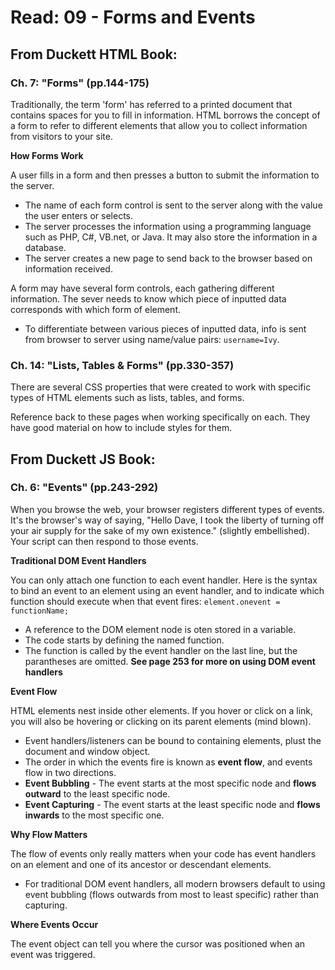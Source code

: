 # Read: 09 - Forms and Events

## From Duckett HTML Book:

### Ch. 7: "Forms" (pp.144-175)

Traditionally, the term 'form' has referred to a printed document that contains spaces for you to fill in information. HTML borrows the concept of a form to refer to different elements that allow you to collect information from visitors to your site.

**How Forms Work**

A user fills in a form and then presses a button to submit the information to the server.
- The name of each form control is sent to the server along with the value the user enters or selects.
- The server processes the information using a programming language such as PHP, C#, VB.net, or Java. It may also store the information in a database.
- The server creates a new page to send back to the browser based on information received. 

A form may have several form controls, each gathering different information. The sever needs to know which piece of inputted data corresponds with which form of element. 
- To differentiate between various pieces of inputted data, info is sent from browser to server using name/value pairs: ```username=Ivy```.

### Ch. 14: "Lists, Tables & Forms" (pp.330-357)

There are several CSS properties that were created to work with specific types of HTML elements such as lists, tables, and forms.

Reference back to these pages when working specifically on each. They have good material on how to include styles for them. 

## From Duckett JS Book:

### Ch. 6: "Events" (pp.243-292)

When you browse the web, your browser registers different types of events. It's the browser's way of saying, "Hello Dave, I took the liberty of turning off your air supply for the sake of my own existence."
(slightly embellished). Your script can then respond to those events.

**Traditional DOM Event Handlers**

You can only attach one function to each event handler.
Here is the syntax to bind an event to an element using an event handler, and to indicate which function should execute when that event fires: ```element.onevent = functionName;```
- A reference to the DOM element node is oten stored in a variable. 
- The code starts by defining the named function.
- The function is called by the event handler on the last line, but the parantheses are omitted.
**See page 253 for more on using DOM event handlers**

**Event Flow**

HTML elements nest inside other elements. If you hover or click on a link, you will also be hovering or clicking on its parent elements (mind blown).
- Event handlers/listeners can be bound to containing elements, plust the document and window object. 
- The order in which the events fire is known as **event flow**, and events flow in two directions. 
- **Event Bubbling** - The event starts at the most specific node and **flows outward** to the least specific node. 
- **Event Capturing** - The event starts at the least specific node and **flows inwards** to the most specific one. 

**Why Flow Matters**

The flow of events only really matters when your code has event handlers on an element and one of its ancestor or descendant elements. 
- For traditional DOM event handlers, all modern browsers default to using event bubbling (flows outwards from most to least specific) rather than capturing.

**Where Events Occur**

The event object can tell you where the cursor was positioned when an event was triggered. 

  